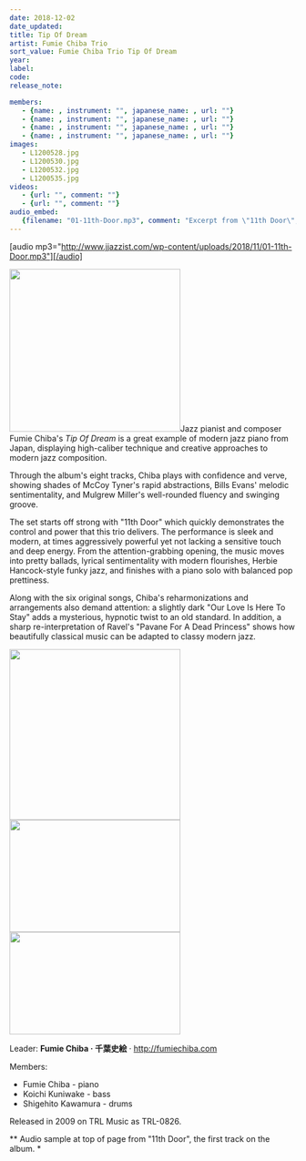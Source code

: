 ```yaml
---
date: 2018-12-02
date_updated: 
title: Tip Of Dream
artist: Fumie Chiba Trio
sort_value: Fumie Chiba Trio Tip Of Dream
year: 
label: 
code: 
release_note: 

members:
   - {name: , instrument: "", japanese_name: , url: ""}
   - {name: , instrument: "", japanese_name: , url: ""}
   - {name: , instrument: "", japanese_name: , url: ""}
   - {name: , instrument: "", japanese_name: , url: ""}
images: 
   - L1200528.jpg
   - L1200530.jpg
   - L1200532.jpg
   - L1200535.jpg
videos: 
   - {url: "", comment: ""}
   - {url: "", comment: ""}
audio_embed:
   {filename: "01-11th-Door.mp3", comment: "Excerpt from \"11th Door\", the first track on the album:"}
---
```

[audio mp3="http://www.jjazzist.com/wp-content/uploads/2018/11/01-11th-Door.mp3"][/audio]

<a href="http://www.jjazzist.com/wp-content/uploads/2018/11/L1200528.jpg"><img class="size-medium wp-image-3115 alignright" src="http://www.jjazzist.com/wp-content/uploads/2018/11/L1200528-300x286.jpg" alt="" width="300" height="286" /></a>Jazz pianist and composer Fumie Chiba's *Tip Of Dream* is a great example of modern jazz piano from Japan, displaying high-caliber technique and creative approaches to modern jazz composition.

Through the album's eight tracks, Chiba plays with confidence and verve, showing shades of McCoy Tyner's rapid abstractions, Bills Evans' melodic sentimentality, and Mulgrew Miller's well-rounded fluency and swinging groove.

The set starts off strong with "11th Door" which quickly demonstrates the control and power that this trio delivers. The performance is sleek and modern, at times aggressively powerful yet not lacking a sensitive touch and deep energy. From the attention-grabbing opening, the music moves into pretty ballads, lyrical sentimentality with modern flourishes, Herbie Hancock-style funky jazz, and finishes with a piano solo with balanced pop prettiness.

Along with the six original songs, Chiba's reharmonizations and arrangements also demand attention: a slightly dark "Our Love Is Here To Stay" adds a mysterious, hypnotic twist to an old standard. In addition, a sharp re-interpretation of Ravel's "Pavane For A Dead Princess" shows how beautifully classical music can be adapted to classy modern jazz.

<a href="http://www.jjazzist.com/wp-content/uploads/2018/11/L1200530.jpg"><img class="alignnone size-medium wp-image-3116" src="http://www.jjazzist.com/wp-content/uploads/2018/11/L1200530-300x300.jpg" alt="" width="300" height="300" /></a><a href="http://www.jjazzist.com/wp-content/uploads/2018/11/L1200532.jpg"><img class="alignnone size-medium wp-image-3117" src="http://www.jjazzist.com/wp-content/uploads/2018/11/L1200532-300x197.jpg" alt="" width="300" height="197" /></a><a href="http://www.jjazzist.com/wp-content/uploads/2018/11/L1200535.jpg"><img class="alignnone size-medium wp-image-3118" src="http://www.jjazzist.com/wp-content/uploads/2018/11/L1200535-300x180.jpg" alt="" width="300" height="180" /></a>

Leader: <strong>Fumie Chiba · 千葉史絵</strong> · <a href="http://fumiechiba.com">http://fumiechiba.com</a>

Members:
<ul>
 	<li>Fumie Chiba - piano</li>
 	<li>Koichi Kuniwake - bass</li>
 	<li>Shigehito Kawamura - drums</li>
</ul>
Released in 2009 on TRL Music as TRL-0826.

** Audio sample at top of page from "11th Door", the first track on the album. *
